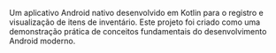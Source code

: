 Um aplicativo Android nativo desenvolvido em Kotlin para o registro e visualização de itens de inventário. Este projeto foi criado como uma demonstração prática de conceitos fundamentais do desenvolvimento Android moderno.
